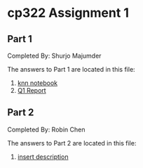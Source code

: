 # cp322 Assignment 1

## Part 1

Completed By: Shurjo Majumder

The answers to Part 1 are located in this file:
1. [knn notebook](notebooks/knn_notebook.ipynb)
2. [Q1 Report](Q1%20Report.pdf)

## Part 2

Completed By: Robin Chen

The answers to Part 2 are located in this file:
1. [insert description]() <!-- path to file goes in the round brackets. Remove comment when complete. -->
